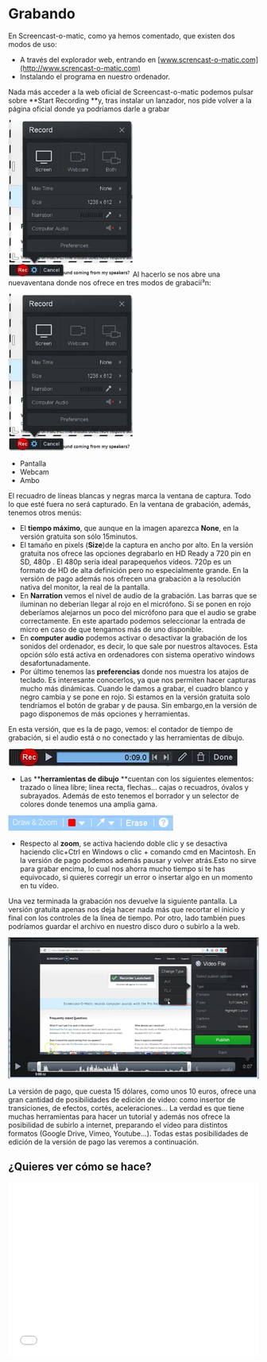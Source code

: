 
# Grabando

En Screencast-o-matic, como ya hemos comentado, que existen dos modos de uso:

- A través del explorador web, entrando en [www.screncast-o-matic.com](http://www.screncast-o-matic.com)
- Instalando el programa en nuestro ordenador.

Nada más acceder a la web oficial de Screencast-o-matic podemos pulsar sobre **Start Recording **y, tras instalar un lanzador, nos pide volver a la página oficial donde ya podríamos darle a grabar

<img src="img/Seleccion_421.png" height="316" />Al hacerlo se nos abre una nuevaventana donde nos ofrece en tres modos de grabacií³n:


<img src="img/Seleccion_421.png" height="316" />

- Pantalla
- Webcam
- Ambo

El recuadro de líneas blancas y negras marca la ventana de captura. Todo lo que esté fuera no será capturado. En la ventana de grabación, además, tenemos otros menús:

- El ****tiempo máximo****, que aunque en la imagen aparezca **None**, en la versión gratuita son sólo 15minutos.
- El tamaño en pixels (****Size****)de la captura en ancho por alto. En la versión gratuita nos ofrece las opciones degrabarlo en HD Ready a 720 pin en SD, 480p . El 480p sería ideal parapequeños vídeos. 720p es un formato de HD de alta definición pero no especialmente grande. En la versión de pago además nos ofrecen una grabación a la resolución nativa del monitor, la real de la pantalla.
- En ****Narration**** vemos el nivel de audio de la grabación. Las barras que se iluminan no deberían llegar al rojo en el micrófono. Si se ponen en rojo deberíamos alejarnos un poco del micrófono para que el audio se grabe correctamente. En este apartado podemos seleccionar la entrada de micro en caso de que tengamos más de uno disponible.
- En ****computer audio**** podemos activar o desactivar la grabación de los sonidos del ordenador, es decir, lo que sale por nuestros altavoces. Esta opción sólo está activa en ordenadores con sistema operativo windows desafortunadamente.
- Por último tenemos las ****preferencias**** donde nos muestra los atajos de teclado. Es interesante conocerlos, ya que nos permiten hacer capturas mucho más dinámicas. Cuando le damos a grabar, el cuadro blanco y negro cambia y se pone en rojo. Si estamos en la versión gratuita solo tendríamos el botón de grabar y de pausa. Sin embargo,en la versión de pago disponemos de más opciones y herramientas.

En esta versión, que es la de pago, vemos: el contador de tiempo de grabación, si el audio está o no conectado y las herramientas de dibujo.

<img src="img/Seleccion_422.png" height="35" />

- Las ****herramientas de dibujo** **cuentan con los siguientes elementos: trazado o línea libre; línea recta, flechas... cajas o recuadros, óvalos y subrayados. Además de esto tenemos el borrador y un selector de colores donde tenemos una amplia gama.

<img src="img/Seleccion_423.png" height="31" />

- Respecto al ****zoom****, se activa haciendo doble clic y se desactiva haciendo clic+Ctrl en Windows o clic + comando cmd en Macintosh. En la versión de pago podemos además pausar y volver atrás.Esto no sirve para grabar encima, lo cual nos ahorra mucho tiempo si te has equivocado, si quieres corregir un error o insertar algo en un momento en tu vídeo.

Una vez terminada la grabación nos devuelve la siguiente pantalla. La versión gratuita apenas nos deja hacer nada más que recortar el inicio y final con los controles de la línea de tiempo. Por otro, lado también pues podríamos guardar el archivo en nuestro disco duro o subirlo a la web.

<img src="img/Seleccion_424.png" height="284" />

La versión de pago, que cuesta 15 dólares, como unos 10 euros, ofrece una gran cantidad de posibilidades de edición de video: como insertor de transiciones, de efectos, cortés, aceleraciones... La verdad es que tiene muchas herramientas para hacer un tutorial y además nos ofrece la posibilidad de subirlo a internet, preparando el vídeo para distintos formatos (Google Drive, Vimeo, Youtube...). Todas estas posibilidades de edición de la versión de pago las veremos a continuación.

## ¿Quieres ver cómo se hace?

<iframe width="100%" height="350" src="//www.youtube.com/embed/ztbt1gSyfjA?rel=0" frameborder="0"></iframe>

